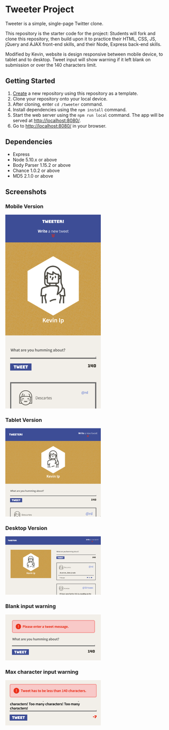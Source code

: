 # Tweeter Project

Tweeter is a simple, single-page Twitter clone.

This repository is the starter code for the project: Students will fork and clone this repository, then build upon it to practice their HTML, CSS, JS, jQuery and AJAX front-end skills, and their Node, Express back-end skills.

Modified by Kevin, website is design responsive between mobile device, to tablet and to desktop. Tweet input will show warning if it left blank on submission or over the 140 characters limit.

## Getting Started

1. [Create](https://docs.github.com/en/repositories/creating-and-managing-repositories/creating-a-repository-from-a-template) a new repository using this repository as a template.
2. Clone your repository onto your local device.
3. After cloning, enter `cd /tweeter` command.
4. Install dependencies using the `npm install` command.
5. Start the web server using the `npm run local` command. The app will be served at <http://localhost:8080/>.
6. Go to <http://localhost:8080/> in your browser.

## Dependencies

- Express
- Node 5.10.x or above
- Body Parser 1.15.2 or above
- Chance 1.0.2 or above
- MD5 2.1.0 or above

## Screenshots

### Mobile Version
<img src="docs/tweet-mobile.png" width="300px">

### Tablet Version
<img src="docs/tweet-tablet.png" width="300px">

### Desktop Version
<img src="docs/tweet-desktop.png" width="300px">

### Blank input warning
<img src="docs/tweet-blank-warning.png" width="300px">

### Max character input warning
<img src="docs/tweet-limit-warning.png" width="300px">
